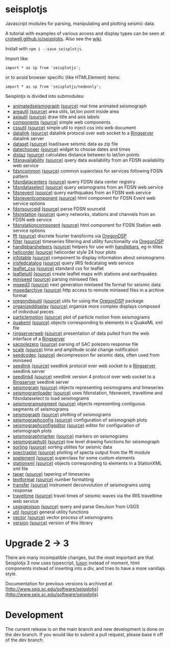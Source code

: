 # seisplotjs
Javascript modules for parsing, manipulating and plotting seismic data.

A tutorial with examples of various access and display types can be seen at
[crotwell.github.io/seisplotjs](https://crotwell.github.io/seisplotjs/).
Also see the [wiki](https://github.com/crotwell/seisplotjs/wiki).

Install with `npm i --save seisplotjs`.

Import like:
```
import * as sp from 'seisplotjs';
```
or to avoid browser specific (like HTMLElement) items:
```
import * as sp from 'seisplotjs/nodeonly';
```

Seisplotjs is divided into submodules:

* [animatedseismograph](https://crotwell.github.io/seisplotjs/api/animatedseismograph.html) [(source)](https://github.com/crotwell/seisplotjs/blob/version3.1/src/animatedseismograph.ts) real time animated seismograph
* [areautil](https://crotwell.github.io/seisplotjs/api/areautil.html) [(source)](https://github.com/crotwell/seisplotjs/blob/version3.1/src/areautil.ts) area utils, lat,lon point inside area
* [axisutil](https://crotwell.github.io/seisplotjs/api/axisutil.html) [(source)](https://github.com/crotwell/seisplotjs/blob/version3.1/src/axisutil.ts) draw title and axis labels
* [components](https://crotwell.github.io/seisplotjs/api/components.html) [(source)](https://github.com/crotwell/seisplotjs/blob/version3.1/src/components.ts) simple web components
* [cssutil](https://crotwell.github.io/seisplotjs/api/cssutil.html) [(source)](https://github.com/crotwell/seisplotjs/blob/version3.1/src/cssutil.ts) simple util to inject css into web document
* [datalink](https://crotwell.github.io/seisplotjs/api/datalink.html) [(source)](https://github.com/crotwell/seisplotjs/blob/version3.1/src/datalink.ts) datalink protocol over web socket to a [Ringserver](https://seiscode.iris.washington.edu/projects/ringserver) datalink server
* [dataset](https://crotwell.github.io/seisplotjs/api/dataset.html) [(source)](https://github.com/crotwell/seisplotjs/blob/version3.1/src/dataset.ts) load/save seismic data as zip file
* [datechooser](https://crotwell.github.io/seisplotjs/api/datechooser.html) [(source)](https://github.com/crotwell/seisplotjs/blob/version3.1/src/datechooser.ts) widget to choose dates and times
* [distaz](https://crotwell.github.io/seisplotjs/api/distaz.html) [(source)](https://github.com/crotwell/seisplotjs/blob/version3.1/src/distaz.ts) calculates distance between to lat/lon points
* [fdsnavailability](https://crotwell.github.io/seisplotjs/api/fdsnavailability.html) [(source)](https://github.com/crotwell/seisplotjs/blob/version3.1/src/fdsnavailability.ts) query data availability from an FDSN availability web service
* [fdsncommon](https://crotwell.github.io/seisplotjs/api/fdsncommon.html) [(source)](https://github.com/crotwell/seisplotjs/blob/version3.1/src/fdsncommon.ts) common superclass for services following FDSN pattern
* [fdsndatacenters](https://crotwell.github.io/seisplotjs/api/fdsndatacenters.html) [(source)](https://github.com/crotwell/seisplotjs/blob/version3.1/src/fdsndatacenters.ts) query FDSN data center registry
* [fdsndataselect](https://crotwell.github.io/seisplotjs/api/fdsndataselect.html) [(source)](https://github.com/crotwell/seisplotjs/blob/version3.1/src/fdsndataselect.ts) query seismograms from an FDSN web service
* [fdsnevent](https://crotwell.github.io/seisplotjs/api/fdsnevent.html) [(source)](https://github.com/crotwell/seisplotjs/blob/version3.1/src/fdsnevent.ts) query earthquakes from an FDSN web service
* [fdsneventcomponent](https://crotwell.github.io/seisplotjs/api/fdsneventcomponent.html) [(source)](https://github.com/crotwell/seisplotjs/blob/version3.1/src/fdsneventcomponent.ts) html component for FDSN Event web service options
* [fdsnsourceid](https://crotwell.github.io/seisplotjs/api/fdsnsourceid.html) [(source)](https://github.com/crotwell/seisplotjs/blob/version3.1/src/fdsnsourceid.ts) parse FDSN sourceId
* [fdsnstation](https://crotwell.github.io/seisplotjs/api/fdsnstation.html) [(source)](https://github.com/crotwell/seisplotjs/blob/version3.1/src/fdsnstation.ts) query networks, stations and channels from an FDSN web service
* [fdsnstationcomponent](https://crotwell.github.io/seisplotjs/api/fdsnstationcomponent.html) [(source)](https://github.com/crotwell/seisplotjs/blob/version3.1/src/fdsnstationcomponent.ts) html component for FDSN Station web service options
* [fft](https://crotwell.github.io/seisplotjs/api/fft.html) [(source)](https://github.com/crotwell/seisplotjs/blob/version3.1/src/fft.ts) discrete fourier transforms via [OregonDSP](https://www.npmjs.com/package/oregondsp)
* [filter](https://crotwell.github.io/seisplotjs/api/filter.html) [(source)](https://github.com/crotwell/seisplotjs/blob/version3.1/src/filter.ts) timeseries filtering and utility functionality via [OregonDSP](https://www.npmjs.com/package/oregondsp)
* [handlebarshelpers](https://crotwell.github.io/seisplotjs/api/handlebarshelpers.html) [(source)](https://github.com/crotwell/seisplotjs/blob/version3.1/src/handlebarshelpers.ts) helpers for use with [handlebars](https://handlebarsjs.com/), eg in titles
* [helicorder](https://crotwell.github.io/seisplotjs/api/helicorder.html) [(source)](https://github.com/crotwell/seisplotjs/blob/version3.1/src/helicorder.ts) helicorder style 24 hour plots
* [infotable](https://crotwell.github.io/seisplotjs/api/infotable.html) [(source)](https://github.com/crotwell/seisplotjs/blob/version3.1/src/infotable.ts) component to display information about seismograms
* [irisfedcatalog](https://crotwell.github.io/seisplotjs/api/irisfedcatalog.html) [(source)](https://github.com/crotwell/seisplotjs/blob/version3.1/src/irisfedcatalog.ts) query IRIS fedcatalog web service
* [leaflet_css](https://crotwell.github.io/seisplotjs/api/leaflet_css.html) [(source)](https://github.com/crotwell/seisplotjs/blob/version3.1/src/leaflet_css.ts) standard css for leaflet
* [leafletutil](https://crotwell.github.io/seisplotjs/api/leafletutil.html) [(source)](https://github.com/crotwell/seisplotjs/blob/version3.1/src/leafletutil.ts) create leaflet maps with stations and earthquakes
* [miniseed](https://crotwell.github.io/seisplotjs/api/miniseed.html) [(source)](https://github.com/crotwell/seisplotjs/blob/version3.1/src/miniseed.ts) parsing miniseed files
* [mseed3](https://crotwell.github.io/seisplotjs/api/mseed3.html) [(source)](https://github.com/crotwell/seisplotjs/blob/version3.1/src/mseed3.ts) next generation miniseed file format for seismic data
* [mseedarchive](https://crotwell.github.io/seisplotjs/api/mseedarchive.html) [(source)](https://github.com/crotwell/seisplotjs/blob/version3.1/src/mseedarchive.ts) http access to remote miniseed files in a archive format
* [oregondsputil](https://crotwell.github.io/seisplotjs/api/oregondsputil.html) [(source)](https://github.com/crotwell/seisplotjs/blob/version3.1/src/oregondsputil.ts) utils for using the [OregonDSP](https://www.npmjs.com/package/oregondsp) package
* [organizeddisplay](https://crotwell.github.io/seisplotjs/api/organizeddisplay.html) [(source)](https://github.com/crotwell/seisplotjs/blob/version3.1/src/organizeddisplay.ts) organize more complex displays composed of individual pieces
* [particlemotion](https://crotwell.github.io/seisplotjs/api/particlemotion.html) [(source)](https://github.com/crotwell/seisplotjs/blob/version3.1/src/particlemotion.ts) plot of particle motion from seismograms
* [quakeml](https://crotwell.github.io/seisplotjs/api/quakeml.html) [(source)](https://github.com/crotwell/seisplotjs/blob/version3.1/src/quakeml.ts) objects corresponding to elements in a QuakeML xml file
* [ringserverweb](https://crotwell.github.io/seisplotjs/api/ringserverweb.html) [(source)](https://github.com/crotwell/seisplotjs/blob/version3.1/src/ringserverweb.ts) presentation of data pulled from the web interface of a [Ringserver](https://seiscode.iris.washington.edu/projects/ringserver)
* [sacpolezero](https://crotwell.github.io/seisplotjs/api/sacpolezero.html) [(source)](https://github.com/crotwell/seisplotjs/blob/version3.1/src/sacpolezero.ts) parsing of SAC polezero response file
* [scale](https://crotwell.github.io/seisplotjs/api/scale.html) [(source)](https://github.com/crotwell/seisplotjs/blob/version3.1/src/scale.ts) time and amplitude scale change notification
* [seedcodec](https://crotwell.github.io/seisplotjs/api/seedcodec.html) [(source)](https://github.com/crotwell/seisplotjs/blob/version3.1/src/seedcodec.ts) decompression for seismic data, often used from miniseed
* [seedlink](https://crotwell.github.io/seisplotjs/api/seedlink.html) [(source)](https://github.com/crotwell/seisplotjs/blob/version3.1/src/seedlink.ts) seedlink protocol over web socket to a [Ringserver](https://seiscode.iris.washington.edu/projects/ringserver) seedlink server
* [seedlink4](https://crotwell.github.io/seisplotjs/api/seedlink4.html) [(source)](https://github.com/crotwell/seisplotjs/blob/version3.1/src/seedlink4.ts) seedlink version 4 protocol over web socket to a [Ringserver](https://seiscode.iris.washington.edu/projects/ringserver) seedlink server
* [seismogram](https://crotwell.github.io/seisplotjs/api/seismogram.html) [(source)](https://github.com/crotwell/seisplotjs/blob/version3.1/src/seismogram.ts) objects representing seismograms and timeseries
* [seismogramloader](https://crotwell.github.io/seisplotjs/api/seismogramloader.html) [(source)](https://github.com/crotwell/seisplotjs/blob/version3.1/src/seismogramloader.ts) uses fdsnstation, fdsnevent, traveltime and fdsndataselect to load seismograms
* [seismogramsegment](https://crotwell.github.io/seisplotjs/api/seismogramsegment.html) [(source)](https://github.com/crotwell/seisplotjs/blob/version3.1/src/seismogramsegment.ts) objects representing contiguous segments of seismograms
* [seismograph](https://crotwell.github.io/seisplotjs/api/seismograph.html) [(source)](https://github.com/crotwell/seisplotjs/blob/version3.1/src/seismograph.ts) plotting of seismograms
* [seismographconfig](https://crotwell.github.io/seisplotjs/api/seismographconfig.html) [(source)](https://github.com/crotwell/seisplotjs/blob/version3.1/src/seismographconfig.ts) configuration of seismograph plots
* [seismographconfigeditor](https://crotwell.github.io/seisplotjs/api/seismographconfigeditor.html) [(source)](https://github.com/crotwell/seisplotjs/blob/version3.1/src/seismographconfigeditor.ts) editor for configuration of seismograph plots
* [seismographmarker](https://crotwell.github.io/seisplotjs/api/seismographmarker.html) [(source)](https://github.com/crotwell/seisplotjs/blob/version3.1/src/seismographmarker.ts) markers on seismograms
* [seismographutil](https://crotwell.github.io/seisplotjs/api/seismographutil.html) [(source)](https://github.com/crotwell/seisplotjs/blob/version3.1/src/seismographutil.ts) low level drawing functions for seismograph
* [sorting](https://crotwell.github.io/seisplotjs/api/sorting.html) [(source)](https://github.com/crotwell/seisplotjs/blob/version3.1/src/sorting.ts) sorting utilites for seismic data
* [spectraplot](https://crotwell.github.io/seisplotjs/api/spectraplot.html) [(source)](https://github.com/crotwell/seisplotjs/blob/version3.1/src/spectraplot.ts) plotting of specta output from the fft module
* [spelement](https://crotwell.github.io/seisplotjs/api/spelement.html) [(source)](https://github.com/crotwell/seisplotjs/blob/version3.1/src/spelement.ts) superclass for some custom elements
* [stationxml](https://crotwell.github.io/seisplotjs/api/stationxml.html) [(source)](https://github.com/crotwell/seisplotjs/blob/version3.1/src/stationxml.ts) objects corresponding to elements in a StationXML xml file
* [taper](https://crotwell.github.io/seisplotjs/api/taper.html) [(source)](https://github.com/crotwell/seisplotjs/blob/version3.1/src/taper.ts) tapering of timeseries
* [textformat](https://crotwell.github.io/seisplotjs/api/textformat.html) [(source)](https://github.com/crotwell/seisplotjs/blob/version3.1/src/textformat.ts) number formatting
* [transfer](https://crotwell.github.io/seisplotjs/api/transfer.html) [(source)](https://github.com/crotwell/seisplotjs/blob/version3.1/src/transfer.ts) instrument deconvolution of seismograms using response
* [traveltime](https://crotwell.github.io/seisplotjs/api/traveltime.html) [(source)](https://github.com/crotwell/seisplotjs/blob/version3.1/src/traveltime.ts) travel times of seismic waves via the IRIS traveltime web service
* [usgsgeojson](https://crotwell.github.io/seisplotjs/api/usgsgeojson.html) [(source)](https://github.com/crotwell/seisplotjs/blob/version3.1/src/usgsgeojson.ts) query and parse GeoJson from USGS
* [util](https://crotwell.github.io/seisplotjs/api/util.html) [(source)](https://github.com/crotwell/seisplotjs/blob/version3.1/src/util.ts) general utility functions
* [vector](https://crotwell.github.io/seisplotjs/api/vector.html) [(source)](https://github.com/crotwell/seisplotjs/blob/version3.1/src/vector.ts) vector process of seismograms
* [version](https://crotwell.github.io/seisplotjs/api/version.html) [(source)](https://github.com/crotwell/seisplotjs/blob/version3.1/src/version.ts) version of this library



# Upgrade 2 -> 3

There are many incompatible changes, but the most important are that
Seisplotjs 3 now uses typescript,
[luxon](https://moment.github.io/luxon/#/) instead of moment,
html components instead of inserting into a div,
and tries to have a more vanillajs style.

Documentation for previous versions is archived at
[http://www.seis.sc.edu/software/seisplotjs](http://www.seis.sc.edu/software/seisplotjs)


# Development

The current release is on the main branch and new development is done on the
dev branch. If you would like to submit a pull request, please
base it off of the dev branch. 
